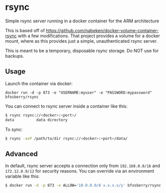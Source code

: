 rsync
=====

Simple rsync server running in a docker container for the ARM architecture

This is based off of https://github.com/nabeken/docker-volume-container-rsync with a few modifications. That project provides a volume for a docker mount, where as this provides just a simple, unauthenticated rsync server.

This is meant to be a temporary, disposable rsync storage. Do NOT use for backups. 

## Usage

Launch the container via docker:
```
docker run -d -p 873 -e "USERNAME:myuser" -e "PASSWORD:mypassword" bfosberry/rsync
```

You can connect to rsync server inside a container like this:

```sh
$ rsync rsync://<docker>:<port>/
data          data directory
```

To sync:

```sh
$ rsync -avP /path/to/dir rsync://<docker>:<port>/data/
```

## Advanced

In default, rsync server accepts a connection only from `192.168.0.0/16` and `172.12.0.0/12` for security reasons.
You can override via an environment variable like this:

```sh
$ docker run -d -p 873 -e ALLOW='10.0.0.0/8 x.x.x.x/y' bfosberry/rsync
```
